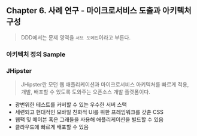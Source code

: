 ## Chapter 6. 사례 연구 - 마이크로서비스 도출과 아키텍처 구성

> DDD에서는 문제 영역을 `서브 도메인`이라고 부른다.

### 아키텍처 정의 Sample

### JHipster
> JHipster란 모던 웹 애플리케이션과 마이크로서비스 아키텍처를 빠르게 적용, 개발, 배포할 수 있도록 도와주는 오픈소스 개발 플랫폼이다.

- 광번위한 테스트를 커버할 수 있는 우수한 서버 스택
- 세련되고 현대적인 모바일 친화적 UI를 위한 프레임워크를 갖춘 CSS
- 웹팩 및 메이븐 혹은 그래들을 사용해 애플리케이션을 빌드할 수 있음
- 클라우드에 빠르게 배포할 수 있음

